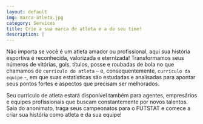 ```yaml
---
layout: default
img: marca-atleta.jpg
category: Services
title: Crie a sua marca de atleta e a do seu time!
description: |
---
```

Não importa se você é um atleta amador ou profissional, aqui sua história esportiva é reconhecida, valorizada e eternizada!
Transformamos seus números de vitórias, gols, títulos, posse e roubadas de bola no que chamamos de `currículo do atleta` – e, consequentemente, `currículo da equipe` -, em que suas estatísticas são estudadas e analisadas para apontar seus pontos fortes e aspectos que precisam ser melhorados.

Seu currículo de atleta estará disponível também para agentes, empresários e equipes profissionais que buscam constantemente por novos talentos.
Saia do anonimato, traga seus campeonatos para o FUTSTAT e comece a criar sua história como atleta e da sua equipe!